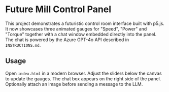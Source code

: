 # Future Mill Control Panel

This project demonstrates a futuristic control room interface built with p5.js. It now showcases three animated gauges for "Speed", "Power" and "Torque" together with a chat window embedded directly into the panel. The chat is powered by the Azure GPT-4o API described in `INSTRUCTIONS.md`.

## Usage

Open `index.html` in a modern browser. Adjust the sliders below the canvas to update the gauges. The chat box appears on the right side of the panel. Optionally attach an image before sending a message to the LLM.
